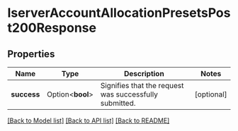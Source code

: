 # IserverAccountAllocationPresetsPost200Response

## Properties

Name | Type | Description | Notes
------------ | ------------- | ------------- | -------------
**success** | Option<**bool**> | Signifies that the request was successfully submitted. | [optional]

[[Back to Model list]](../README.md#documentation-for-models) [[Back to API list]](../README.md#documentation-for-api-endpoints) [[Back to README]](../README.md)
